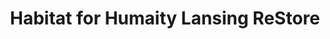 ---
title: "Habitat for Humaity Lansing ReStore"
url: /lansing/habitat-for-humaity-lansing-restore/
shop: doityourself
---